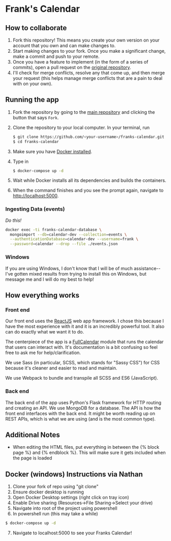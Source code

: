 # Frank's Calendar

## How to collaborate
1. Fork this repository! This means you create your own version on your account that you own and can make changes to.
2. Start making changes to your fork. Once you make a significant change, make a commit and push to your remote.
3. Once you have a feature to implement (in the form of a series of commits), open a pull request on the [original repository](https://github.com/jack-greenberg/franks-calendar).
4. I'll check for merge conflicts, resolve any that come up, and then merge your request (this helps manage merge conflicts that are a pain to deal with on your own).

## Running the app
1. Fork the repository by going to the [main repository](https://github.com/jack-greenberg/franks-calendar) and clicking the button that says `Fork`.

2. Clone the repository to your local computer. In your terminal, run

   ```bash
   $ git clone https://github.com/<your-username>/franks-calendar.git
   $ cd franks-calendar
   ```

3. Make sure you have [Docker installed](https://docs.docker.com/engine/install/).

4. Type in

   ```bash
   $ docker-compose up -d
   ```

5. Wait while Docker installs all its dependencies and builds the containers.

6. When the command finishes and you see the prompt again, navigate to [http://localhost:5000](http://localhost:5000).

### Ingesting Data (events)
_Do this!_

```bash
docker exec -ti franks-calendar-database \
  mongoimport --db=calendar-dev --collection=events \
  --authenticationDatabase=calendar-dev --username=frank \
  --password=calendar --drop --file ./events.json
```

### Windows

If you are using Windows, I don't know that I will be of much assistance--I've gotten mixed results from trying to install this on Windows, but message me and I will do my best to help!

## How everything works

### Front end

Our front end uses the [ReactJS](https://reactjs.org) web app framework. I chose this because I have the most experience with it and it is an incredibly powerful tool. It also can do exactly what we want it to do.

The centerpiece of the app is a [FullCalendar](https://fullcalendar.io) module that runs the calendar that users can interact with. It's documentation is a bit confusing so feel free to ask me for help/clarification.

We use Sass (in particular, SCSS, which stands for "Sassy CSS") for CSS because it's cleaner and easier to read and maintain.

We use Webpack to bundle and transpile all SCSS and ES6 (JavaScript).

### Back end

The back end of the app uses Python's Flask framework for HTTP routing and creating an API. We use MongoDB for a database. The API is how the front end interfaces with the back end. It might be worth reading up on REST APIs, which is what we are using (and is the most common type).



## Additional Notes
* When editing the HTML files, put everything in between the {% block page %} and {% endblock %}. This will make sure it gets included when the page is loaded

## Docker (windows) Instructions via Nathan
1. Clone your fork of repo using "git clone"
2. Ensure docker desktop is running
3. Open Docker Desktop settings (right click on tray icon)
4. Enable Drive sharing (Resources->File Sharing->Select your drive)
5. Navigate into root of the project using powershell
6. In powershell run (this may take a while)
```bash
$ docker-compose up -d
```
7. Navigate to localhost:5000 to see your Franks Calendar!

